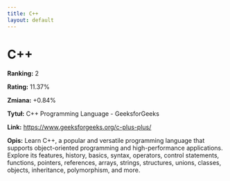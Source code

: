 ```yaml
---
title: C++
layout: default
---
```


# C++

**Ranking:** 2

**Rating:** 11.37%

**Zmiana:** +0.84%

**Tytuł:** C++ Programming Language - GeeksforGeeks

**Link:** https://www.geeksforgeeks.org/c-plus-plus/

**Opis:** Learn C++, a popular and versatile programming language that supports object-oriented programming and high-performance applications. Explore its features, history, basics, syntax, operators, control statements, functions, pointers, references, arrays, strings, structures, unions, classes, objects, inheritance, polymorphism, and more.

